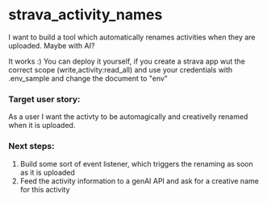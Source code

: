 # strava_activity_names
I want to build a tool which automatically renames activities when they are uploaded. Maybe with AI?


It works :) You can deploy it yourself, if you create a strava app wut the correct scope (write,activity:read_all) and use your credentials with .env_sample and change the document to "env"

### Target user story:
As a user I want the activty to be automagically and creativelly renamed when it is uploaded.

### Next steps: 
1. Build some sort of event listener, which triggers the renaming as soon as it is uploaded
2. Feed the activity information to a genAI API and ask for a creative name for this activity
